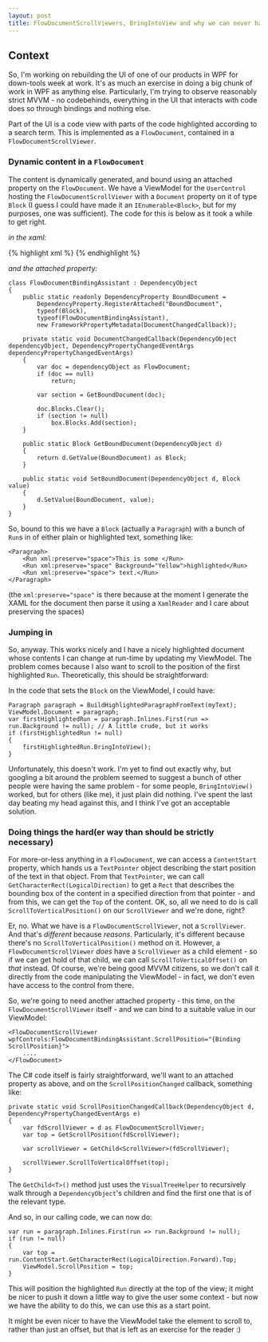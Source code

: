 ```yaml
---
layout: post
title: FlowDocumentScrollViewers, BringIntoView and why we can never have nice things
---
```


## Context

So, I'm working on rebuilding the UI of one of our products in WPF for 
down-tools week at work. It's as much an exercise in doing a big chunk of work
in WPF as anything else. Particularly, I'm trying to observe reasonably strict
MVVM - no codebehinds, everything in the UI that interacts with code does so
through bindings and nothing else.

Part of the UI is a code view with parts of the code highlighted according to
a search term. This is implemented as a `FlowDocument`, contained in a
`FlowDocumentScrollViewer`.

### Dynamic content in a `FlowDocument`

The content is dynamically generated, and bound using an attached property on
the `FlowDocument`. We have a ViewModel for the `UserControl` hosting the
`FlowDocumentScrollViewer` with a `Document` property on it of type `Block` (I
guess I could have made it an `IEnumerable<Block>`, but for my purposes, one
was sufficient). The code for this is below as it took a while to get right.

*in the xaml:*

{% highlight xml %}
<FlowDocument wpfControls:FlowDocumentBindingAssistant.BoundDocument="{Binding Document}" />
{% endhighlight %}

*and the attached property:*

    class FlowDocumentBindingAssistant : DependencyObject
    {
        public static readonly DependencyProperty BoundDocument =
            DependencyProperty.RegisterAttached("BoundDocument",
            typeof(Block),
            typeof(FlowDocumentBindingAssistant),
            new FrameworkPropertyMetadata(DocumentChangedCallback));

        private static void DocumentChangedCallback(DependencyObject dependencyObject, DependencyPropertyChangedEventArgs dependencyPropertyChangedEventArgs)
        {
            var doc = dependencyObject as FlowDocument;
            if (doc == null)
                return;

            var section = GetBoundDocument(doc);

            doc.Blocks.Clear();
            if (section != null)
                box.Blocks.Add(section);
        }

        public static Block GetBoundDocument(DependencyObject d)
        {
            return d.GetValue(BoundDocument) as Block;
        }

        public static void SetBoundDocument(DependencyObject d, Block value)
        {
            d.SetValue(BoundDocument, value);
        }
    }

So, bound to this we have a `Block` (actually a `Paragraph`) with a bunch of
`Run`s in of either plain or highlighted text, something like:

    <Paragraph>
        <Run xml:preserve="space">This is some </Run>
        <Run xml:preserve="space" Background="Yellow">highlighted</Run>
        <Run xml:preserve="space"> text.</Run>
    </Paragraph>

(the `xml:preserve="space"` is there because at the moment I generate the
XAML for the document then parse it using a `XamlReader` and I care about
preserving the spaces)

### Jumping in

So, anyway. This works nicely and I have a nicely highlighted document whose
contents I can change at run-time by updating my ViewModel. The problem comes
because I also want to scroll to the position of the first highlighted `Run`.
Theoretically, this should be straightforward:

In the code that sets the `Block` on the ViewModel, I could have:

    Paragraph paragraph = BuildHighlightedParagraphFromText(myText);
    ViewModel.Document = paragraph;
    var firstHighlightedRun = paragraph.Inlines.First(run => run.Background != null); // A little crude, but it works
    if (firstHighlightedRun != null)
    {
        firstHighlightedRun.BringIntoView();
    }

Unfortunately, this doesn't work. I'm yet to find out exactly why, but googling
a bit around the problem seemed to suggest a bunch of other people were having
the same problem - for some people, `BringIntoView()` worked, but for others
(like me), it just plain did nothing. I've spent the last day beating my head
against this, and I think I've got an acceptable solution.

### Doing things the hard(er way than should be strictly necessary)

For more-or-less anything in a `FlowDocument`, we can access a `ContentStart`
property, which hands us a `TextPointer` object describing the start position
of the text in that object. From that `TextPointer`, we can call
`GetCharacterRect(LogicalDirection)` to get a `Rect` that describes the bounding
box of the content in a specified direction from that pointer - and from this,
we can get the `Top` of the content. OK, so, all we need to do is call
`ScrollToVerticalPosition()` on our `ScrollViewer` and we're done, right?

Er, no. What we have is a `FlowDocumentScrollViewer`, not a `ScrollViewer`. And
that's *different* because *reasons*. Particularly, it's different because
there's no `ScrollToVerticalPosition()` method on it. However, a
`FlowDocumentScrollViewer` *does* have a `ScrollViewer` as a child element - so
if we can get hold of that child, we can call `ScrollToVerticalOffset()` on
*that* instead. Of course, we're being good MVVM citizens, so we don't call
it directly from the code manipulating the ViewModel - in fact, we don't even
have access to the control from there.

So, we're going to need another attached property - this time, on the
`FlowDocumentScrollViewer` itself - and we can bind to a suitable value in our
ViewModel:

    <FlowDocumentScrollViewer wpfControls:FlowDocumentBindingAssistant.ScrollPosition="{Binding ScrollPosition}">
        ....
    </FlowDocument>

The C# code itself is fairly straightforward, we'll want to an attached property
as above, and on the `ScrollPositionChanged` callback, something like:

    private static void ScrollPositionChangedCallback(DependencyObject d, DependencyPropertyChangedEventArgs e)
    {
        var fdScrollViewer = d as FlowDocumentScrollViewer;
        var top = GetScrollPosition(fdScrollViewer);

        var scrollViewer = GetChild<ScrollViewer>(fdScrollViewer);

        scrollViewer.ScrollToVerticalOffset(top);
    }

The `GetChild<T>()` method just uses the `VisualTreeHelper` to recursively walk
through a `DependencyObject`'s children and find the first one that is of
the relevant type.

And so, in our calling code, we can now do:

    var run = paragraph.Inlines.First(run => run.Background != null);
    if (run != null)
    {
        var top = run.ContentStart.GetCharacterRect(LogicalDirection.Forward).Top;
        ViewModel.ScrollPosition = top;
    }

This will position the highlighted `Run` directly at the top of the view; it
might be nicer to push it down a little way to give the user some context - but
now we have the ability to do this, we can use this as a start point.

It might be even nicer to have the ViewModel take the element to scroll to,
rather than just an offset, but that is left as an exercise for the reader :)
